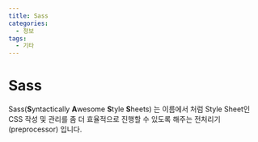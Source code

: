 ```yaml
---
title: Sass
categories: 
  - 정보
tags: 
  - 기타
---
```

# Sass
Sass(**S**yntactically **A**wesome **S**tyle **S**heets) 는 이름에서 처럼 Style Sheet인 CSS 작성 및 관리를 좀 더 효율적으로 진행할 수 있도록 해주는 전처리기(preprocessor) 입니다.
<!--stackedit_data:
eyJoaXN0b3J5IjpbMTYxNjM2MDUzOCwtNjYzMzI2NDJdfQ==
-->